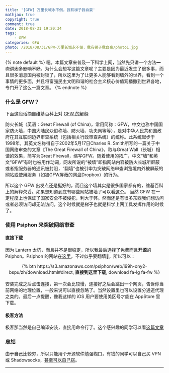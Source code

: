 ```yaml
---
title: '[GFW] 万里长城永不倒，我有梯子我自豪'
mathjax: true
copyright: true
comment: true
date: 2018-08-31 19:20:34
tags:
	- GFW
categories: GFW
photo: /2018/08/31/GFW-万里长城永不倒，我有梯子我自豪/photo1.jpg
---
```


{% note default %}
嗯，本篇文章来普及一下科学上网，当然先只讲一个方法~~一次讲太多影响不好~~。为什么会想写这篇文章呢？主要是因为最近发生了很多事，而且很多消息国内被封锁了，所以这里为了让更多人能够看到墙外的世界，看到一个事情的更多面，并且将富强民主文明和谐的社会主义核心价值观播撒到世界各地，专门开了这么一篇文章。
{% endnote %}

<!-- more -->

### 什么是 GFW？

下面这段话摘自维基百科上对 [GFW 的解释](https://zh.wikipedia.org/wiki/%E9%98%B2%E7%81%AB%E9%95%BF%E5%9F%8E)

<div class="note info">
防火长城（英语：Great Firewall (of China)，常用简称：GFW，中文也称中国国家防火墙，中国大陆民众俗称墙、防火墙、功夫网等等），是对中华人民共和国政府在其互联网边界审查系统（包括相关行政审查系统）的统称。此系统起步于1998年，其英文名称得自于2002年5月17日Charles R. Smith所写的一篇关于中国网络审查的文章《The Great Firewall of China》，取与Great Wall（长城）相谐的效果，简写为Great Firewall，缩写GFW。随着使用的拓广，中文“墙”和英文“GFW”有时也被用作动词，网友所说的“被墙”即指网站内容被防火长城所屏蔽或者指服务器的通讯被封阻，“翻墙”也被引申为突破网络审查浏览境内外被屏蔽的网站或使用服务（如被GFW屏蔽的网盘Dropbox）的行为。
</div>

所以这个 GFW 出发点还是挺好的，而且这个墙其实是很多国家都有的，维基百科上的解释欠妥。如果想知道到底有哪些网站被墙了可以看[这个](https://github.com/gfwlist/gfwlist)。 当然 GFW 在一定程度上也保证了国家安全不被侵犯，利大于弊。然而还是有很多东西我们想访问或者必须访问却无法访问，这个时候就是梯子也就是科学上网工具发挥作用的时候了。

### 使用 Psiphon 来突破网络审查

#### 直接下载

因为 Lantern 太坑，而且并不是很稳定，所以我最后选择了免费而且**开源**的 Psiphon。Psiphon 的网站在[这里](https://www.psiphon3.com/)，不过似乎要翻墙🤣，所以可以：
<br />
<center>
{% btn https://s3.amazonaws.com/psiphon/web/l99h-ony2-bspu/zh/download.html#direct, <strong>直接到这里下载</strong>, download fa-lg fa-fw %}
</center>
<br />
安装完成之后点击连接，第一次会比较慢，连接好之后会跳出一个网页，告诉你当前网络的地理位置，一般来说可以直接忽略了。当然设置里也可以设置分通道代理之类的。最后一点提醒，像我这样的 iOS 用户要使用美区号才能在 AppStore 里下载。

#### 极客方法

极客那当然是自己编译安装，直接用命令行了。这个感兴趣的同学可以看[这篇文章](https://medium.com/@rampage_router/psiphon3-%E5%91%BD%E4%BB%A4%E8%A1%8C%E7%89%88%E6%9C%AC%E7%BC%96%E8%AF%91%E6%8C%87%E5%8D%97-f45c7846dc2b)

### 总结

~~由于自己比较穷~~，所以只能用个开源软件勉强糊口，有钱的同学可以自己买 VPN 或 Shadowsocks，[甚至可以自己搭](https://medium.com/@zoomyale/%E7%A7%91%E5%AD%A6%E4%B8%8A%E7%BD%91%E7%9A%84%E7%BB%88%E6%9E%81%E5%A7%BF%E5%8A%BF-%E5%9C%A8-vultr-vps-%E4%B8%8A%E6%90%AD%E5%BB%BA-shadowsocks-fd57c807d97e)。


---
